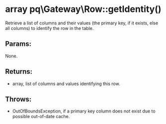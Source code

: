 # array pq\Gateway\Row::getIdentity()

Retrieve a list of columns and their values (the primary key, if it exists, else all columns) to identify the row in the table.

## Params:

None.

## Returns:

* array, list of columns and values identifying this row.

## Throws:

* OutOfBoundsException, if a primary key column does not exist due to possible out-of-date cache.
